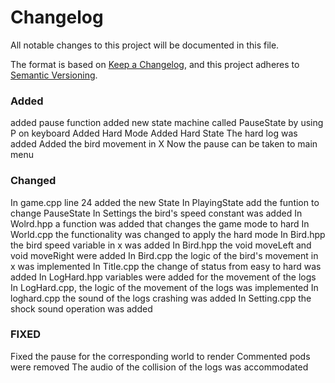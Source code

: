 # Changelog

All notable changes to this project will be documented in this file.

The format is based on [Keep a Changelog](https://keepachangelog.com/en/1.1.0/),
and this project adheres to [Semantic Versioning](https://semver.org/spec/v2.0.0.html).

### Added
added pause function
added new state machine called PauseState by using P on keyboard
Added Hard Mode
Added Hard State 
The hard log was added 
Added the bird movement in X
Now the pause can be taken to main menu

### Changed
In game.cpp line 24 added the new State
In PlayingState add the funtion to change PauseState
In Settings the bird's speed constant was added
In Wolrd.hpp a function was added that changes the game mode to hard 
In World.cpp the functionality was changed to apply the hard mode 
In Bird.hpp the bird speed variable in x was added
In Bird.hpp the void moveLeft and void moveRight were added
In Bird.cpp the logic of the bird's movement in x was implemented
In Title.cpp the change of status from easy to hard was added
In LogHard.hpp variables were added for the movement of the logs
In LogHard.cpp, the logic of the movement of the logs was implemented 
In loghard.cpp the sound of the logs crashing was added
In Setting.cpp the shock sound operation was added

### FIXED
Fixed the pause for the corresponding world to render
Commented pods were removed
The audio of the collision of the logs was accommodated

